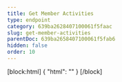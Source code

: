 ```yaml
---
title: Get Member Activities
type: endpoint
category: 639ba2628407100061f5faac
slug: get-member-activities
parentDoc: 639ba2658407100061f5fab6
hidden: false
order: 10
---
```

[block:html]
{
  "html": "<style>\n.LanguagePicker-divider { \n  display: none; }\n</style>"
}
[/block]